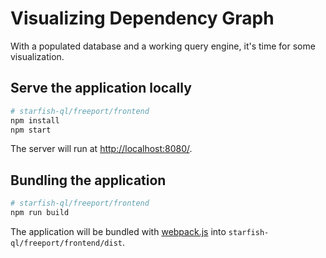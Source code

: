 # Visualizing Dependency Graph

With a populated database and a working query engine, it's time for some visualization.

## Serve the application locally

```sh
# starfish-ql/freeport/frontend
npm install
npm start
```

The server will run at [http://localhost:8080/](http://localhost:8080/).

## Bundling the application

```sh
# starfish-ql/freeport/frontend
npm run build
```

The application will be bundled with [webpack.js](https://webpack.js.org/) into `starfish-ql/freeport/frontend/dist`.
